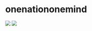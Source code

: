 # onenationonemind
 <img src="https://img.shields.io/badge/TypeScript-3178C6?style=flat&logo=TypeScript&logoColor=white"/>
 <img src="https://img.shields.io/badge/TypeScript-3178C6?style=flat&logo=Python&logoColor=white"/>
